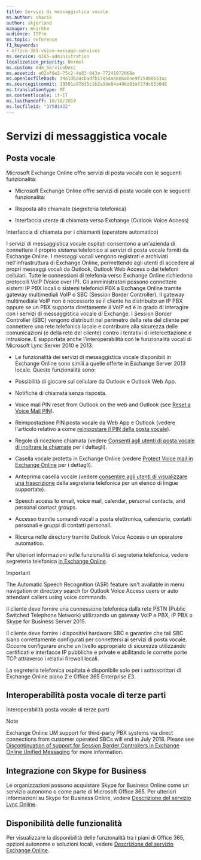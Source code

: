 ```yaml
---
title: Servizi di messaggistica vocale
ms.author: sharik
author: skjerland
manager: mnirkhe
audience: ITPro
ms.topic: reference
f1_keywords:
- office-365-voice-message-services
ms.service: o365-administration
localization_priority: Normal
ms.custom: Adm_ServiceDesc
ms.assetid: a02af6e2-75c2-4e83-843e-77241072068e
ms.openlocfilehash: 34a1d6a4cbadfb17054aa606a0ae9f25d80b53ac
ms.sourcegitcommit: 19591e97b35c1b2a99e04a496d83af27dc6530d6
ms.translationtype: MT
ms.contentlocale: it-IT
ms.lasthandoff: 10/18/2019
ms.locfileid: "37581432"
---
```

# <a name="voice-message-services"></a>Servizi di messaggistica vocale

## <a name="voice-mail"></a>Posta vocale

Microsoft Exchange Online offre servizi di posta vocale con le seguenti funzionalità:
  
- Microsoft Exchange Online offre servizi di posta vocale con le seguenti funzionalità:
    
- Risposta alle chiamate (segreteria telefonica)
    
- Interfaccia utente di chiamata verso Exchange (Outlook Voice Access)
    
Interfaccia di chiamata per i chiamanti (operatore automatico)
  
I servizi di messaggistica vocale ospitati consentono a un'azienda di connettere il proprio sistema telefonico ai servizi di posta vocale forniti da Exchange Online. I messaggi vocali vengono registrati e archiviati nell'infrastruttura di Exchange Online, permettendo agli utenti di accedere ai propri messaggi vocali da Outlook, Outlook Web Access o dai telefoni cellulari. Tutte le connessioni di telefonia verso Exchange Online richiedono protocolli VoIP (Voice over IP). Gli amministratori possono connettere sistemi IP PBX locali o sistemi telefonici PBX a Exchange Online tramite gateway multimediali VoIP o SBC (Session Border Controller). Il gateway multimediale VoIP non è necessario se il cliente ha distribuito un IP PBX oppure se un PBX supporta direttamente il VoIP ed è in grado di interagire con i servizi di messaggistica vocale di Exchange. I Session Border Controller (SBC) vengono distribuiti nel perimetro della rete del cliente per connettere una rete telefonica locale e contribuire alla sicurezza delle comunicazioni (e della rete del cliente) contro i tentativi di intercettazione e intrusione. È supportata anche l'interoperabilità con le funzionalità vocali di Microsoft Lync Server 2010 e 2013.
  
- Le funzionalità dei servizi di messaggistica vocale disponibili in Exchange Online sono simili a quelle offerte in Exchange Server 2013 locale. Queste funzionalità sono:
    
- Possibilità di giocare sul cellulare da Outlook e Outlook Web App.
    
- Notifiche di chiamata senza risposta.
    
- Voice mail PIN reset from Outlook on the web and Outlook (see [Reset a Voice Mail PIN](https://go.microsoft.com/fwlink/p/?LinkId=286328)).
    
- Reimpostazione PIN posta vocale da Web App e Outlook (vedere l'articolo relativo a come [reimpostare il PIN della posta vocale](https://go.microsoft.com/fwlink/p/?LinkId=271794)). 
    
- Regole di ricezione chiamata (vedere [Consenti agli utenti di posta vocale di inoltrare le chiamate](https://go.microsoft.com/fwlink/p/?LinkId=271795) per i dettagli).
    
- Casella vocale protetta in Exchange Online (vedere [Protect Voice mail in Exchange Online](https://go.microsoft.com/fwlink/p/?LinkId=271796) per i dettagli).
    
- Anteprima casella vocale (vedere [consentire agli utenti di visualizzare una trascrizione](https://go.microsoft.com/fwlink/p/?LinkId=271797) della segreteria telefonica per un elenco di lingue supportate).
    
- Speech access to email, voice mail, calendar, personal contacts, and personal contact groups.
    
- Accesso tramite comandi vocali a posta elettronica, calendario, contatti personali e gruppi di contatti personali.
    
- Ricerca nelle directory tramite Outlook Voice Access o un operatore automatico.
    
Per ulteriori informazioni sulle funzionalità di segreteria telefonica, vedere segreteria telefonica [in Exchange Online](https://go.microsoft.com/fwlink/p/?LinkId=271798).
  
> [!IMPORTANT]
> The Automatic Speech Recognition (ASR) feature isn't available in menu navigation or directory search for Outlook Voice Access users or auto attendant callers using voice commands. 
>
> Il cliente deve fornire una connessione telefonica dalla rete PSTN (Public Switched Telephone Network) utilizzando un gateway VoIP e PBX, IP PBX o Skype for Business Server 2015. 
>
> Il cliente deve fornire i dispositivi hardware SBC e garantire che tali SBC siano correttamente configurati per connettersi ai servizi di posta vocale. Occorre configurare anche un livello appropriato di sicurezza utilizzando certificati e interfacce IP pubbliche e private e abilitando le corrette porte TCP attraverso i relativi firewall locali. 
>
> La segreteria telefonica ospitata è disponibile solo per i sottoscrittori di Exchange Online piano 2 e Office 365 Enterprise E3. 
  
## <a name="third-party-voice-mail-interoperability"></a>Interoperabilità posta vocale di terze parti

Interoperabilità posta vocale di terze parti
  
> [!NOTE]
> Exchange Online UM support for third-party PBX systems via direct connections from customer operated SBCs will end in July 2018. Please see [Discontinuation of support for Session Border Controllers in Exchange Online Unified Messaging](https://techcommunity.microsoft.com/t5/Exchange-Team-Blog/Discontinuation-of-support-for-Session-Border-Controllers-in/ba-p/607117) for more information. 
  
## <a name="skype-for-business-integration"></a>Integrazione con Skype for Business

Le organizzazioni possono acquistare Skype for Business Online come un servizio autonomo o come parte di Microsoft Office 365. Per ulteriori informazioni su Skype for Business Online, vedere [Descrizione del servizio Lync Online](../skype-for-business-online-service-description/skype-for-business-online-service-description.md).
  
## <a name="feature-availability"></a>Disponibilità delle funzionalità

Per visualizzare la disponibilità delle funzionalità tra i piani di Office 365, opzioni autonome e soluzioni locali, vedere [Descrizione del servizio Exchange Online](exchange-online-service-description.md).
  

